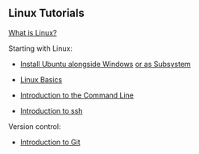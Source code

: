 ## Linux Tutorials
[What is Linux?](https://en.wikipedia.org/wiki/Linux)

Starting with Linux:
- [Install Ubuntu alongside Windows](https://help.ubuntu.com/community/WindowsDualBoot) [or as Subsystem](https://medium.com/@CodeBriefly/setup-windows-subsystem-linux-wsl-on-windows-10-a3e50c36b59b)

- [Linux Basics](https://ubuntu.com/tutorials/command-line-for-beginners#1-overview)
- [Introduction to the Command Line](http://swcarpentry.github.io/shell-novice/)
- [Introduction to ssh](https://medium.com/better-programming/learn-to-ssh-go-to-guide-9d525eb83f15)

Version control:
- [Introduction to Git](http://swcarpentry.github.io/git-novice/)
